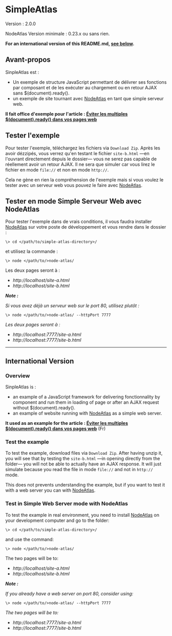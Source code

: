 # SimpleAtlas #

Version : 2.0.0

NodeAtlas Version minimale : 0.23.x ou sans rien.

**For an international version of this README.md, [see below](#international-version).**



## Avant-propos ##

SinpleAtlas est :
- Un exemple de structure JavaScript permettant de délivrer ses fonctions par composant et de les exécuter au chargement ou en retour AJAX sans $(document).ready().
- un exemple de site tournant avec [NodeAtlas](http://haeresis.github.io/NodeAtlas/) en tant que simple serveur web.

**Il fait office d'exemple pour l'article : [Éviter les multiples $(document).ready() dans vos pages web](http://blog.lesieur.name/eviter-les-multiples-jquery-document-ready-dans-vos-pages-web/)**



## Tester l'exemple ##

Pour tester l'exemple, téléchargez les fichiers via `Download Zip`. Après les avoir dézzipés, vous verrez qu'en testant le fichier `site-b.html` —en l'ouvrant directement depuis le dossier— vous ne serez pas capable de réellement avoir un retour AJAX. Il ne sera que simuler car vous lirez le fichier en mode `file://` et non en mode `http://`.

Cela ne gène en rien la compréhension de l'exemple mais si vous voulez le tester avec un serveur web vous pouvez le faire avec [NodeAtlas](http://haeresis.github.io/NodeAtlas/).



## Tester en mode Simple Serveur Web avec NodeAtlas ##

Pour tester l'exemple dans de vrais conditions, il vous faudra installer [NodeAtlas](http://haeresis.github.io/NodeAtlas/) sur votre poste de développement et vous rendre dans le dossier :

```
\> cd </path/to/simple-atlas-directory>/
```

et utilisez la commande :

```
\> node </path/to/>node-atlas/
```

Les deux pages seront à :

- *http://localhost/site-a.html*
- *http://localhost/site-b.html*

__*Note :*__

*Si vous avez déjà un serveur web sur le port 80, utilisez plutôt :*

```
\> node </path/to/>node-atlas/ --httpPort 7777
```

*Les deux pages seront à :*

- *http://localhost:7777/site-a.html*
- *http://localhost:7777/site-b.html*


-----


## International Version ##

### Overview ###

SinpleAtlas is :
- an example of a JavaScript framework for delivering fonctionnality by component and run them in loading of page or after an AJAX request without $(document).ready().
- an example of website running with [NodeAtlas](http://haeresis.github.io/NodeAtlas/) as a simple web server.

**It used as an example for the article : [Éviter les multiples $(document).ready() dans vos pages web](http://blog.lesieur.name/eviter-les-multiples-jquery-document-ready-dans-vos-pages-web/)** (Fr)



### Test the example ###

To test the example, download files via `Download Zip`. After having unzip it, you will see that by testing the `site-b.html` —in opening directly from the folder— you will not be able to actually have an AJAX response. It will just simulate because you read the file in mode  `file://` and not in `http://` mode.

This does not prevents understanding the example, but if you want to test it with a web server you can with [NodeAtlas](http://haeresis.github.io/NodeAtlas/).



### Test in Simple Web Server mode with NodeAtlas ###

To test the example in real environment, you need to install [NodeAtlas](http://haeresis.github.io/NodeAtlas/) on your development computer and go to the folder:

```
\> cd </path/to/simple-atlas-directory>/
```

and use the command:

```
\> node </path/to/>node-atlas/
```

The two pages will be to:

- *http://localhost/site-a.html*
- *http://localhost/site-b.html*

__*Note :*__

*If you already have a web server on port 80, consider using:*

```
\> node </path/to/>node-atlas/ --httpPort 7777
```

*The two pages will be to:*

- *http://localhost:7777/site-a.html*
- *http://localhost:7777/site-b.html*